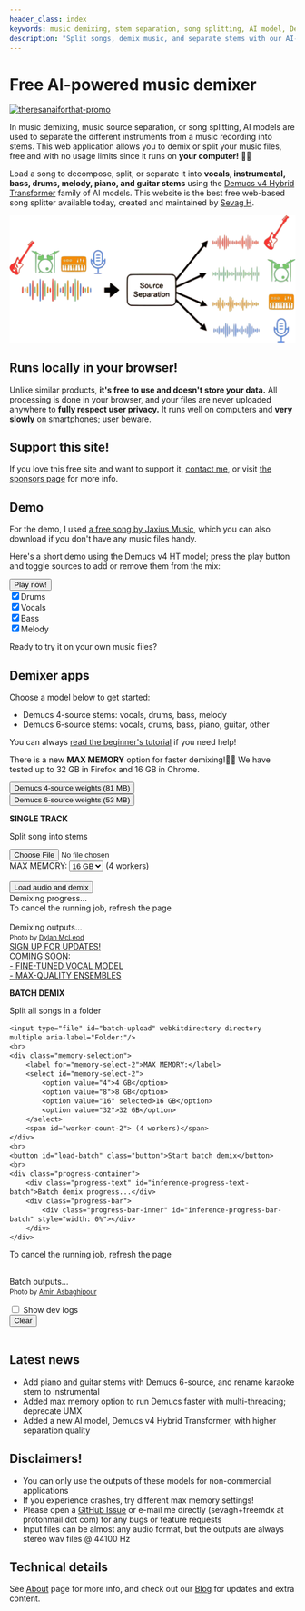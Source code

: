 ```yaml
---
header_class: index
keywords: music demixing, stem separation, song splitting, AI model, Demucs, Transformer, free music demixer, private, unlimited use, in-browser tool
description: "Split songs, demix music, and separate stems with our AI-based tool: free, private, and unlimited use directly in your browser."
---
```

<script src="WavFileEncoder.js" type="module"></script>
<script src="main.js" type="module"></script>
<script src="https://cdn.jsdelivr.net/npm/fflate@0.8.0/umd/index.js"></script>

# Free AI-powered music demixer

<a href="https://theresanaiforthat.com/ai/free-music-demixer/?ref=featured&v=691965" target="_blank"><img width="250" src="https://media.theresanaiforthat.com/featured3.png" alt="theresanaiforthat-promo"></a>

In music demixing, music source separation, or song splitting, AI models are used to separate the different instruments from a music recording into stems. This web application allows you to demix or split your music files, free and with no usage limits since it runs on **your computer!** 🫵🏽

Load a song to decompose, split, or separate it into **vocals, instrumental, bass, drums, melody, piano, and guitar stems** using the [Demucs v4 Hybrid Transformer](https://github.com/facebookresearch/demucs) family of AI models. This website is the best free web-based song splitter available today, created and maintained by [Sevag H](https://github.com/sevagh).
<div class="image-container">
<img class="responsive-img" src="./assets/images/music-demix.webp" alt="music-demixing-diagram"/>
</div>

## Runs locally in your browser!

Unlike similar products, **it's free to use and doesn't store your data.** All processing is done in your browser, and your files are never uploaded anywhere to **fully respect user privacy.** It runs well on computers and **very slowly** on smartphones; user beware.

## Support this site!

If you love this free site and want to support it, [contact me](mailto:sevagh+freemdx@protonmail.com), or visit [the sponsors page](/sponsors) for more info.

## Demo

For the demo, I used [a free song by Jaxius Music](https://www.jaxiusmusic.com/file-share/4a94f6cf-a844-4d72-b849-328829fe158f), which you can also download if you don't have any music files handy.

Here's a short demo using the Demucs v4 HT model; press the play button and toggle sources to add or remove them from the mix:
<div class="demo-container" id="demo-app">
<button id="playButton">Play now!</button>
<br>
<label><input type="checkbox" id="button-drums" checked>Drums</label>
<br>
<label><input type="checkbox" id="button-vocals" checked>Vocals</label>
<br>
<label><input type="checkbox" id="button-bass" checked>Bass</label>
<br>
<label><input type="checkbox" id="button-melody" checked>Melody</label>
</div>

Ready to try it on your own music files?

## Demixer apps

Choose a model below to get started:
* Demucs 4-source stems: vocals, drums, bass, melody
* Demucs 6-source stems: vocals, drums, bass, piano, guitar, other

You can always [read the beginner's tutorial](./getting-started/2023/09/23/Beginners-guide-to-free-stems.html) if you need help!

There is a new **MAX MEMORY** option for faster demixing!🚀🔥 We have tested up to 32 GB in Firefox and 16 GB in Chrome.

<div class="mdx-container" id="mdx-app">
    <div class="overlay" id="overlay-single">
        <div class="loader"></div>
        <button id="load-weights-2">Demucs 4-source weights (81 MB)</button>
        <br>
        <button id="load-weights-3">Demucs 6-source weights (53 MB)</button>
    </div>
    <div class="centered-text">
        <p><b>SINGLE TRACK</b></p>
        <p>Split song into stems</p>
    </div>
    <input type="file" id="audio-upload" aria-label="File:">
    <br>
    <div class="memory-selection">
        <label for="memory-select">MAX MEMORY:</label>
        <select id="memory-select">
            <option value="4">4 GB</option>
            <option value="8">8 GB</option>
            <option value="16" selected>16 GB</option>
            <option value="32">32 GB</option>
        </select>
        <span id="worker-count"> (4 workers)</span>
    </div>
    <br>
    <button id="load-waveform" class="button">Load audio and demix</button>
    <br>
    <div class="progress-container">
        <div class="progress-text" id="inference-progress-text">Demixing progress...</div>
        <div class="progress-bar">
            <div class="progress-bar-inner" id="inference-progress-bar" style="width: 0%"></div>
        </div>
    </div>
To cancel the running job, refresh the page
<br>
<br>
    <div class="output-container">
        <div class="output-text" id="output-progress-text">Demixing outputs...</div>
        <div class="output-link-container" id="output-links">
        </div>
    </div>
    <div class="bottom-right">
 <small>Photo by <a href="https://unsplash.com/@son_of_media?utm_source=unsplash&utm_medium=referral&utm_content=creditCopyText">Dylan McLeod</a></small>
    </div>
</div>

<div class="mdx-container-batch" id="mdx-app-batch">
    <div class="overlay" id="overlay-batch">
        <div class="loader"></div>
        <a href="https://docs.google.com/forms/d/e/1FAIpQLSek_QU_BGd7CL2BLVOLDs7JmTZzcLKJiK5k4ysxoCEMjEGrtA/viewform?usp=sf_link" target="_blank" id="sign-up" class="button-sign-up">
          <span class="sign-up-text">SIGN UP FOR UPDATES!</span>
          <br>
          <span class="sign-up-details">
            <div>COMING SOON:</div>
            <div>- FINE-TUNED VOCAL MODEL</div>
            <div>- MAX-QUALITY ENSEMBLES</div>
          </span>
        </a>
    </div>
    <div class="centered-text">
        <p><b>BATCH DEMIX</b></p>
        <p>Split all songs in a folder</p>
    </div>

    <input type="file" id="batch-upload" webkitdirectory directory multiple aria-label="Folder:"/>
    <br>
    <div class="memory-selection">
        <label for="memory-select-2">MAX MEMORY:</label>
        <select id="memory-select-2">
            <option value="4">4 GB</option>
            <option value="8">8 GB</option>
            <option value="16" selected>16 GB</option>
            <option value="32">32 GB</option>
        </select>
        <span id="worker-count-2"> (4 workers)</span>
    </div>
    <br>
    <button id="load-batch" class="button">Start batch demix</button>
    <br>
    <div class="progress-container">
        <div class="progress-text" id="inference-progress-text-batch">Batch demix progress...</div>
        <div class="progress-bar">
            <div class="progress-bar-inner" id="inference-progress-bar-batch" style="width: 0%"></div>
        </div>
    </div>
To cancel the running job, refresh the page
<br>
<br>
    <div class="output-container">
        <div class="output-text" id="output-progress-text">Batch outputs...</div>
        <div class="output-link-container" id="output-links-batch">
        </div>
    </div>
    <div class="bottom-right">
 <small> Photo by <a href="https://unsplash.com/@llane_a?utm_source=unsplash&utm_medium=referral&utm_content=creditCopyText">Amin Asbaghipour</a></small>
    </div>
</div>

<div id="checkbox">
    <label><input type="checkbox" id="toggleDevLogs"> Show dev logs</label>
    <div id="devLogs" class="hidden">
        <button id="log-clear">Clear</button>
        <div id="terminalContainer">
            <div id="jsTerminal" class="terminal"></div>
            <div id="wasmTerminal" class="terminal"></div>
        </div>
    </div>
</div>
<br>

## Latest news

* Add piano and guitar stems with Demucs 6-source, and rename karaoke stem to instrumental
* Added max memory option to run Demucs faster with multi-threading; deprecate UMX
* Added a new AI model, Demucs v4 Hybrid Transformer, with higher separation quality

## Disclaimers!

* You can only use the outputs of these models for non-commercial applications
* If you experience crashes, try different max memory settings!
* Please open a [GitHub Issue](https://github.com/sevagh/free-music-demixer/issues) or e-mail me directly (sevagh+freemdx at protonmail dot com) for any bugs or feature requests
* Input files can be almost any audio format, but the outputs are always stereo wav files @ 44100 Hz

## Technical details

See [About](/about) page for more info, and check out our [Blog](/blog) for updates and extra content.
